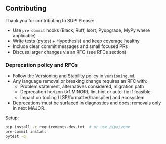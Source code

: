 ## Contributing

Thank you for contributing to SUP! Please:

- Use `pre-commit` hooks (Black, Ruff, Isort, Pyupgrade, MyPy where applicable)
- Write tests (pytest + Hypothesis) and keep coverage healthy
- Include clear commit messages and small focused PRs
- Discuss larger changes via an RFC (see RFCs section)

### Deprecation policy and RFCs

- Follow the Versioning and Stability policy in `versioning.md`.
- Any language removal or breaking change requires an RFC with:
  - Problem statement, alternatives considered, migration path
  - Deprecation horizon (≥1 MINOR), lint hint or auto-fix if feasible
  - Impact on tooling (LSP/formatter/transpiler) and ecosystem
- Deprecations must be surfaced in diagnostics and docs; removals only in next MAJOR.

Setup:

```bash
pip install -r requirements-dev.txt  # or use pipx/venv
pre-commit install
pytest -q
```


